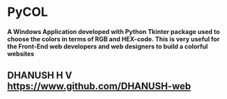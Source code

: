 # PyCOL
#### A Windows Application developed with Python Tkinter package used to choose the colors in terms of RGB and HEX-code. This is very useful for the Front-End web developers and web designers to build a colorful websites

## DHANUSH H V    https://www.github.com/DHANUSH-web
